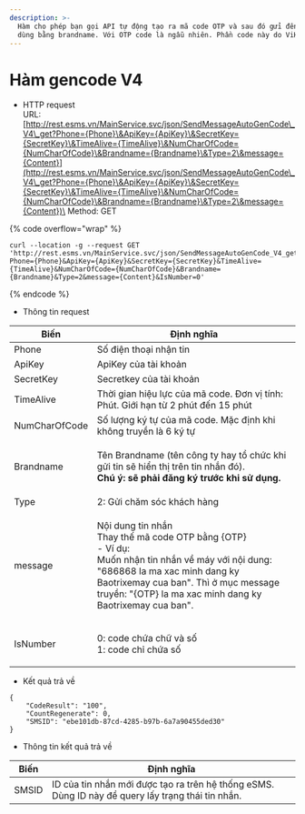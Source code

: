```yaml
---
description: >-
  Hàm cho phép bạn gọi API tự động tạo ra mã code OTP và sau đó gửi đến người
  dùng bằng brandname. Với OTP code là ngẫu nhiên. Phần code này do ViHAT xử lí.
---
```


# Hàm gencode V4

* HTTP request\
  URL: [http://rest.esms.vn/MainService.svc/json/SendMessageAutoGenCode\_V4\_get?Phone={Phone}\&ApiKey={ApiKey}\&SecretKey={SecretKey}\&TimeAlive={TimeAlive}\&NumCharOfCode={NumCharOfCode}\&Brandname={Brandname}\&Type=2\&message={Content}](http://rest.esms.vn/MainService.svc/json/SendMessageAutoGenCode\_V4\_get?Phone={Phone}\&ApiKey={ApiKey}\&SecretKey={SecretKey}\&TimeAlive={TimeAlive}\&NumCharOfCode={NumCharOfCode}\&Brandname={Brandname}\&Type=2\&message={Content})\
  Method: GET

{% code overflow="wrap" %}
```
curl --location -g --request GET 'http://rest.esms.vn/MainService.svc/json/SendMessageAutoGenCode_V4_get?Phone={Phone}&ApiKey={ApiKey}&SecretKey={SecretKey}&TimeAlive={TimeAlive}&NumCharOfCode={NumCharOfCode}&Brandname={Brandname}&Type=2&message={Content}&IsNumber=0'
```
{% endcode %}

* Thông tin request

| Biến          | Định nghĩa                                                                                                                                                                                                                                                |
| ------------- | --------------------------------------------------------------------------------------------------------------------------------------------------------------------------------------------------------------------------------------------------------- |
| Phone         | Số điện thoại nhận tin                                                                                                                                                                                                                                    |
| ApiKey        | ApiKey của tài khoản                                                                                                                                                                                                                                      |
| SecretKey     | Secretkey của tài khoản                                                                                                                                                                                                                                   |
| TimeAlive     | Thời gian hiệu lực của mã code. Đơn vị tính: Phút. Giới hạn từ 2 phút đến 15 phút                                                                                                                                                                         |
| NumCharOfCode | Số lượng ký tự của mã code. Mặc định khi không truyền là 6 ký tự                                                                                                                                                                                          |
| Brandname     | <p>Tên Brandname (tên công ty hay tổ chức khi gửi tin sẽ hiển thị trên tin nhắn đó). <br><strong>Chú ý: sẽ phải đăng ký trước khi sử dụng.</strong></p>                                                                                                   |
| Type          | 2: Gửi chăm sóc khách hàng                                                                                                                                                                                                                                |
| message       | <p>Nội dung tin nhắn<br>Thay thế mã code OTP bằng {OTP}<br>- Ví dụ: <br>Muốn nhận tin nhắn về máy với nội dung:<br>"686868 la ma xac minh dang ky Baotrixemay cua ban". Thì ở mục message truyền: "{OTP} la ma xac minh dang ky Baotrixemay cua ban".</p> |
| IsNumber      | <p>0: code chứa chữ và số<br>1: code chỉ chứa số</p>                                                                                                                                                                                                      |

* Kết quả trả về

```
{
    "CodeResult": "100",
    "CountRegenerate": 0,
    "SMSID": "ebe101db-87cd-4285-b97b-6a7a90455ded30"
}
```

* Thông tin kết quả trả về

| Biến  | Định nghĩa                                                                                        |
| ----- | ------------------------------------------------------------------------------------------------- |
| SMSID | ID của tin nhắn mới được tạo ra trên hệ thống eSMS. Dùng ID này để query lấy trạng thái tin nhắn. |

